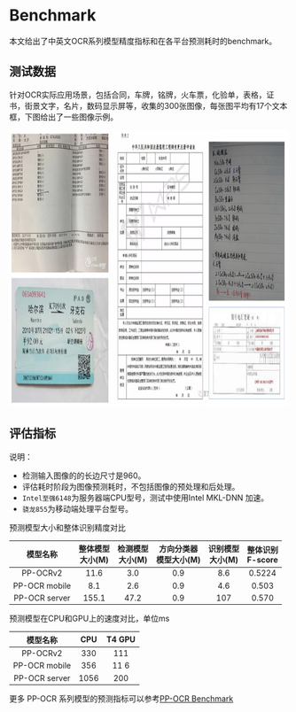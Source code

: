 # Benchmark

本文给出了中英文OCR系列模型精度指标和在各平台预测耗时的benchmark。

## 测试数据  
针对OCR实际应用场景，包括合同，车牌，铭牌，火车票，化验单，表格，证书，街景文字，名片，数码显示屏等，收集的300张图像，每张图平均有17个文本框，下图给出了一些图像示例。

<div align="center">
<img src="../datasets/doc.jpg"  width = "1000" height = "500" />
</div>

## 评估指标  

说明：

- 检测输入图像的的长边尺寸是960。
- 评估耗时阶段为图像预测耗时，不包括图像的预处理和后处理。  
- `Intel至强6148`为服务器端CPU型号，测试中使用Intel MKL-DNN 加速。
- `骁龙855`为移动端处理平台型号。  

预测模型大小和整体识别精度对比

| 模型名称                     | 整体模型<br>大小\(M\) | 检测模型<br>大小\(M\) | 方向分类器<br>模型大小\(M\) | 识别模型<br>大小\(M\) | 整体识别<br>F\-score |
|:-:|:-:|:-:|:-:|:-:|:-:|
| PP-OCRv2 | 11\.6        | 3\.0        | 0\.9           | 8\.6        | 0\.5224      |
| PP-OCR mobile |   8\.1  | 2\.6        | 0\.9           | 4\.6        | 0\.503       |
| PP-OCR server | 155\.1  | 47\.2       | 0\.9           | 107         | 0\.570       |


预测模型在CPU和GPU上的速度对比，单位ms

| 模型名称                     | CPU   | T4 GPU  |
|:-:|:-:|:-:|
| PP-OCRv2 | 330  | 111 |
| PP-OCR mobile | 356  | 11 6|
| PP-OCR server | 1056  | 200 |

更多 PP-OCR 系列模型的预测指标可以参考[PP-OCR Benchmark](https://github.com/PaddlePaddle/PaddleOCR/blob/release/2.2/doc/doc_ch/benchmark.md)
